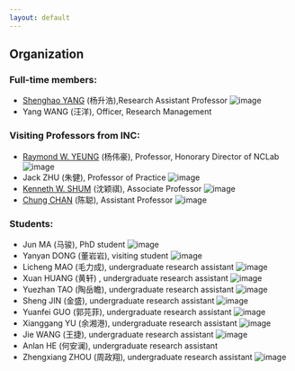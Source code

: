 ```yaml
---
layout: default
---
```


## Organization

### Full-time members:

- [Shenghao YANG](https://shhyang.github.io/) (杨升浩),Research Assistant Professor
![image](http://github.com/shhyang/nclab/raw/master/people/photos/qqtu_pian_20170113145501_0.png)
- Yang WANG (汪洋), Officer, Research Management

### Visiting Professors from INC:

- [Raymond W. YEUNG](https://www.ie.cuhk.edu.hk/people/raymond.shtml) (杨伟豪), Professor, Honorary Director of NCLab
![image](http://github.com/shhyang/nclab/raw/master/people/photos/WechatIMG30.jpeg)
- Jack ZHU (朱健), Professor of Practice
![image](http://github.com/shhyang/nclab/raw/master/people/photos/image4.jpeg)
- [Kenneth W. SHUM](http://www.ie.cuhk.edu.hk/people/wkshum.shtml) (沈颖祺), Associate Professor
![image](http://github.com/shhyang/nclab/raw/master/people/photos/WechatIMG29.jpeg)
- [Chung CHAN](http://home.ie.cuhk.edu.hk/~cchan/) (陈聪), Assistant Professor
![image](http://github.com/shhyang/nclab/raw/master/people/photos/WechatIMG28.jpeg)


### Students:

- Jun MA (马骏), PhD student
![image](http://github.com/shhyang/nclab/raw/master/people/photos/DSC_7399.jpeg)
- Yanyan DONG (董岩岩), visiting student
![image](http://github.com/shhyang/nclab/raw/master/people/photos/WechatIMG18.jpeg)
- Licheng MAO (毛力成), undergraduate research assistant
![image](http://github.com/shhyang/nclab/raw/master/people/photos/DSC_7397.jpeg)
- Xuan HUANG (黄轩) , undergraduate research assistant
![image](http://github.com/shhyang/nclab/raw/master/people/photos/DSC_0333.jpeg)
- Yuezhan TAO (陶岳瞻), undergraduate research assistant
![image](http://github.com/shhyang/nclab/raw/master/people/photos/WechatIMG14.jpeg)
- Sheng JIN (金盛), undergraduate research assistant
![image](http://github.com/shhyang/nclab/raw/master/people/photos/WechatIMG13.jpeg)
- Yuanfei GUO (郭芫菲), undergraduate research assistant
![image](http://github.com/shhyang/nclab/raw/master/people/photos/WechatIMG110.jpeg)
- Xianggang YU (余湘港), undergraduate research assistant
![image](http://github.com/shhyang/nclab/raw/master/people/photos/DSC_7389.jpeg)
- Jie WANG (王捷), undergraduate research assistant
![image](http://github.com/shhyang/nclab/raw/master/people/photos/WechatIMG19.jpeg)
- Anlan HE (何安澜), undergraduate research assistant
- Zhengxiang ZHOU (周政翔), undergraduate research assistant
![image](http://github.com/shhyang/nclab/raw/master/people/photos/WechatIMG16.jpeg)
